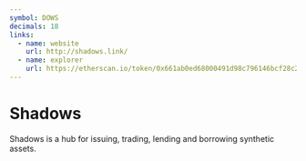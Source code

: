 ```yaml
---
symbol: DOWS
decimals: 18
links:
  - name: website
    url: http://shadows.link/
  - name: explorer
    url: https://etherscan.io/token/0x661ab0ed68000491d98c796146bcf28c20d7c559
---
```


# Shadows

Shadows is a hub for issuing, trading, lending and borrowing synthetic assets.
